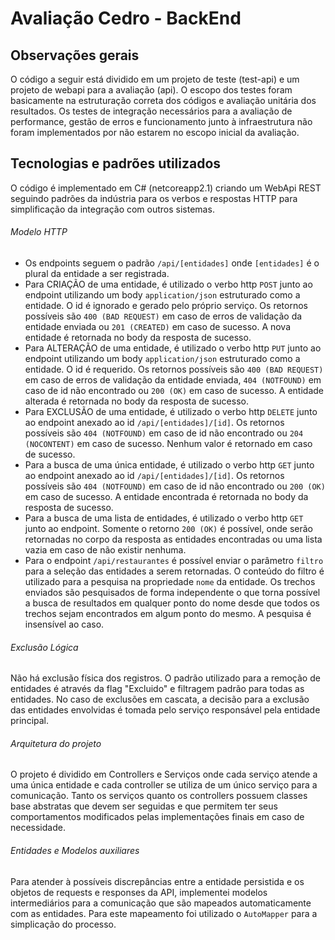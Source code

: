 # Avaliação Cedro - BackEnd

## Observações gerais
O código a seguir está dividido em um projeto de teste (test-api) e um projeto de webapi para a avaliação (api). O escopo dos testes foram basicamente na estruturação correta dos códigos e avaliação unitária dos resultados. Os testes de integração necessários para a avaliação de performance, gestão de erros e funcionamento junto à infraestrutura não foram implementados por não estarem no escopo inicial da avaliação.

## Tecnologias e padrões utilizados
O código é implementado em C# (netcoreapp2.1) criando um WebApi REST seguindo padrões da indústria para os verbos e respostas HTTP para simplificação da integração com outros sistemas. 

###### Modelo HTTP
* Os endpoints seguem o padrão `/api/[entidades]` onde `[entidades]` é o plural da entidade a ser registrada.
* Para CRIAÇÃO de uma entidade, é utilizado o verbo http `POST` junto ao endpoint utilizando um body `application/json` estruturado como a entidade. O id é ignorado e gerado pelo próprio serviço. Os retornos possíveis são `400 (BAD REQUEST)` em caso de erros de validação da entidade enviada ou `201 (CREATED)` em caso de sucesso. A nova entidade é retornada no body da resposta de sucesso.
* Para ALTERAÇÃO de uma entidade, é utilizado o verbo http `PUT` junto ao endpoint utilizando um body `application/json` estruturado como a entidade. O id é requerido. Os retornos possíveis são `400 (BAD REQUEST)` em caso de erros de validação da entidade enviada, `404 (NOTFOUND)` em caso de id não encontrado ou `200 (OK)` em caso de sucesso. A entidade alterada é retornada no body da resposta de sucesso.
* Para EXCLUSÃO de uma entidade, é utilizado o verbo http `DELETE` junto ao endpoint anexado ao id `/api/[entidades]/[id]`. Os retornos possíveis são `404 (NOTFOUND)` em caso de id não encontrado ou `204 (NOCONTENT)` em caso de sucesso. Nenhum valor é retornado em caso de sucesso.
* Para a busca de uma única entidade, é utilizado o verbo http `GET` junto ao endpoint anexado ao id `/api/[entidades]/[id]`. Os retornos possíveis são `404 (NOTFOUND)` em caso de id não encontrado ou `200 (OK)` em caso de sucesso. A entidade encontrada é retornada no body da resposta de sucesso.
* Para a busca de uma lista de entidades, é utilizado o verbo http `GET` junto ao endpoint. Somente o retorno `200 (OK)` é possível, onde serão retornadas no corpo da resposta as entidades encontradas ou uma lista vazia em caso de não existir nenhuma.
* Para o endpoint `/api/restaurantes` é possível enviar o parâmetro `filtro` para a seleção das entidades a serem retornadas. O conteúdo do filtro é utilizado para a pesquisa na propriedade `nome` da entidade. Os trechos enviados são pesquisados de forma independente o que torna possível a busca de resultados em qualquer ponto do nome desde que todos os trechos sejam encontrados em algum ponto do mesmo. A pesquisa é insensível ao caso.

###### Exclusão Lógica
Não há exclusão física dos registros. O padrão utilizado para a remoção de entidades é através da flag "Excluido" e filtragem padrão para todas as entidades. No caso de exclusões em cascata, a decisão para a exclusão das entidades envolvidas é tomada pelo serviço responsável pela entidade principal.

###### Arquitetura do projeto
O projeto é dividido em Controllers e Serviços onde cada serviço atende a uma única entidade e cada controller se utiliza de um único serviço para a comunicação. Tanto os serviços quanto os controllers possuem classes base abstratas que devem ser seguidas e que permitem ter seus comportamentos modificados pelas implementações finais em caso de necessidade.

###### Entidades e Modelos auxiliares
Para atender à possíveis discrepâncias entre a entidade persistida e os objetos de requests e responses da API, implementei modelos intermediários para a comunicação que são mapeados automaticamente com as entidades. Para este mapeamento foi utilizado o `AutoMapper` para a simplicação do processo.
